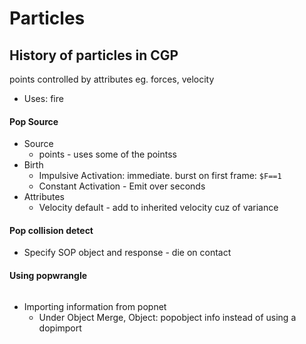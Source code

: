 # Particles

## History of particles in CGP

points controlled by attributes eg. forces, velocity

* Uses: fire

#### Pop Source

* Source
  * points - uses some of the pointss
* Birth&#x20;
  * Impulsive Activation: immediate. burst on first frame: `$F==1`
  * Constant Activation - Emit over seconds
* Attributes
  * Velocity default - add to inherited velocity cuz of variance&#x20;

#### Pop collision detect

* Specify SOP object and response - die on contact

#### Using popwrangle

```
```

* Importing information from popnet
  * Under Object Merge, Object: popobject info instead of using a dopimport



